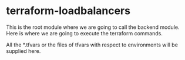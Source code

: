 # terraform-loadbalancers

This is the root module where we are going to call the backend module. Here is where we are going to execute the terraform commands.

All the *.tfvars or the files of tfvars with respect to environments will be supplied here.